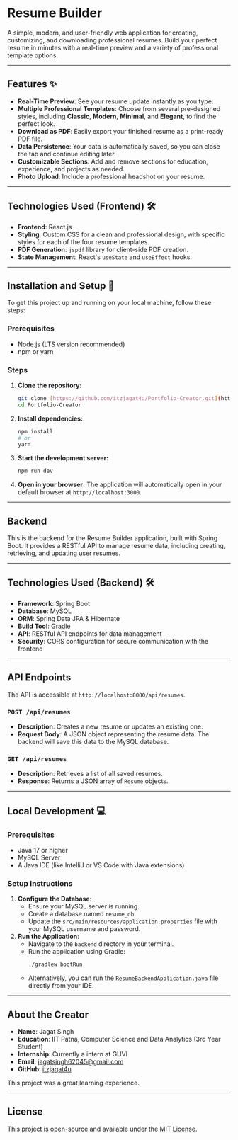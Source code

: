 # Resume Builder

A simple, modern, and user-friendly web application for creating, customizing, and downloading professional resumes. Build your perfect resume in minutes with a real-time preview and a variety of professional template options.

---

## Features ✨

* **Real-Time Preview**: See your resume update instantly as you type.
* **Multiple Professional Templates**: Choose from several pre-designed styles, including **Classic**, **Modern**, **Minimal**, and **Elegant**, to find the perfect look.
* **Download as PDF**: Easily export your finished resume as a print-ready PDF file.
* **Data Persistence**: Your data is automatically saved, so you can close the tab and continue editing later.
* **Customizable Sections**: Add and remove sections for education, experience, and projects as needed.
* **Photo Upload**: Include a professional headshot on your resume.

---

## Technologies Used (Frontend) 🛠️

* **Frontend**: React.js
* **Styling**: Custom CSS for a clean and professional design, with specific styles for each of the four resume templates.
* **PDF Generation**: `jspdf` library for client-side PDF creation.
* **State Management**: React's `useState` and `useEffect` hooks.

---

## Installation and Setup 🚀

To get this project up and running on your local machine, follow these steps:

### Prerequisites

* Node.js (LTS version recommended)
* npm or yarn

### Steps

1.  **Clone the repository:**
    ```bash
    git clone [https://github.com/itzjagat4u/Portfolio-Creator.git](https://github.com/itzjagat4u/Portfolio-Creator.git)
    cd Portfolio-Creator
    ```
2.  **Install dependencies:**
    ```bash
    npm install
    # or
    yarn
    ```
3.  **Start the development server:**
    ```bash
    npm run dev
    ```
4.  **Open in your browser:**
    The application will automatically open in your default browser at `http://localhost:3000`.

---

## Backend

This is the backend for the Resume Builder application, built with Spring Boot. It provides a RESTful API to manage resume data, including creating, retrieving, and updating user resumes.

---

## Technologies Used (Backend) 🛠️

* **Framework**: Spring Boot
* **Database**: MySQL
* **ORM**: Spring Data JPA & Hibernate
* **Build Tool**: Gradle
* **API**: RESTful API endpoints for data management
* **Security**: CORS configuration for secure communication with the frontend

---

## API Endpoints

The API is accessible at `http://localhost:8080/api/resumes`.

### `POST /api/resumes`

* **Description**: Creates a new resume or updates an existing one.
* **Request Body**: A JSON object representing the resume data. The backend will save this data to the MySQL database.

### `GET /api/resumes`

* **Description**: Retrieves a list of all saved resumes.
* **Response**: Returns a JSON array of `Resume` objects.

---

## Local Development 💻

### Prerequisites

* Java 17 or higher
* MySQL Server
* A Java IDE (like IntelliJ or VS Code with Java extensions)

### Setup Instructions

1.  **Configure the Database**:
    * Ensure your MySQL server is running.
    * Create a database named `resume_db`.
    * Update the `src/main/resources/application.properties` file with your MySQL username and password.
2.  **Run the Application**:
    * Navigate to the `backend` directory in your terminal.
    * Run the application using Gradle:
        ```bash
        ./gradlew bootRun
        ```
    * Alternatively, you can run the `ResumeBackendApplication.java` file directly from your IDE.

---

## About the Creator

* **Name**: Jagat Singh
* **Education**: IIT Patna, Computer Science and Data Analytics (3rd Year Student)
* **Internship**: Currently a intern at GUVI
* **Email**: jagatsingh62045@gmail.com
* **GitHub**: [itzjagat4u](https://github.com/itzjagat4u)

This project was a great learning experience.

---

## License

This project is open-source and available under the [MIT License](https://opensource.org/licenses/MIT).
